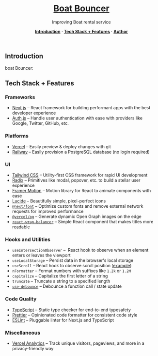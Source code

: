 <a href="https://precedent.dev">
  <h1 align="center">Boat Bouncer</h1>
</a>

<p align="center">
  Improving Boat rental service
</p>

<p align="center">
  <a href="#introduction"><strong>Introduction</strong></a> ·
  <a href="#tech-stack--features"><strong>Tech Stack + Features</strong></a> ·
  <a href="#author"><strong>Author</strong></a>
</p>
<br/>

## Introduction

boat Bouncer:

## Tech Stack + Features

### Frameworks

- [Next.js](https://nextjs.org/) – React framework for building performant apps with the best developer experience
- [Auth.js](https://authjs.dev/) – Handle user authentication with ease with providers like Google, Twitter, GitHub, etc.

### Platforms

- [Vercel](https://vercel.com/) – Easily preview & deploy changes with git
- [Railway](https://railway.app/) – Easily provision a PostgreSQL database (no login required)

### UI

- [Tailwind CSS](https://tailwindcss.com/) – Utility-first CSS framework for rapid UI development
- [Radix](https://www.radix-ui.com/) – Primitives like modal, popover, etc. to build a stellar user experience
- [Framer Motion](https://framer.com/motion) – Motion library for React to animate components with ease
- [Lucide](https://lucide.dev/) – Beautifully simple, pixel-perfect icons
- [`@next/font`](https://nextjs.org/docs/basic-features/font-optimization) – Optimize custom fonts and remove external network requests for improved performance
- [`@vercel/og`](https://vercel.com/docs/concepts/functions/edge-functions/og-image-generation) – Generate dynamic Open Graph images on the edge
- [`react-wrap-balancer`](https://github.com/shuding/react-wrap-balancer) – Simple React component that makes titles more readable

### Hooks and Utilities

- `useIntersectionObserver` –  React hook to observe when an element enters or leaves the viewport
- `useLocalStorage` – Persist data in the browser's local storage
- `useScroll` – React hook to observe scroll position ([example](https://github.com/steven-tey/precedent/blob/main/components/layout/index.tsx#L25))
- `nFormatter` – Format numbers with suffixes like `1.2k` or `1.2M`
- `capitalize` – Capitalize the first letter of a string
- `truncate` – Truncate a string to a specified length
- [`use-debounce`](https://www.npmjs.com/package/use-debounce) – Debounce a function call / state update

### Code Quality

- [TypeScript](https://www.typescriptlang.org/) – Static type checker for end-to-end typesafety
- [Prettier](https://prettier.io/) – Opinionated code formatter for consistent code style
- [ESLint](https://eslint.org/) – Pluggable linter for Next.js and TypeScript

### Miscellaneous

- [Vercel Analytics](https://vercel.com/analytics) – Track unique visitors, pageviews, and more in a privacy-friendly way